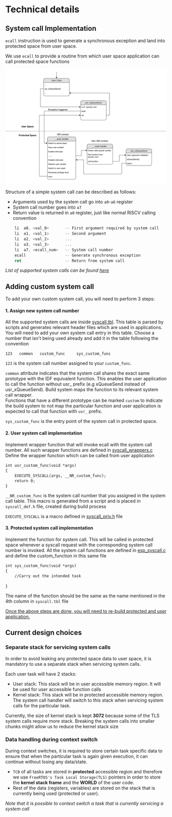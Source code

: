 # Technical details

## System call Implementation

`ecall` instruction is used to generate a synchronous exception and land into protected space from user space.

We use `ecall` to provide a routine from which user space application can call protected space functions

![syscall_implementation](img/syscall_implementation.png)

Structure of a simple system call can be described as follows:
- Arguments used by the system call go into `a0`-`a6` register
- System call number goes into `a7`
- Return value is returned in `a0` register, just like normal RISCV calling convention

```asm
    li  a0, <val_0>       -- First argument required by system call
    li  a1, <val_1>       -- Second argument
    li  a2, <val_2>       ...
    li  a3, <val_3>       ...
    li  a7, <ecall_num>   -- System call number
    ecall                 -- Generate synchronous exception
    ret                   -- Return from system call
```
*List of supported system calls can be found [here](../components/esp_syscall/syscall/syscall.tbl)*

## Adding custom system call

To add your own custom system call, you will need to perform 3 steps:

#### 1. Assign new system call number

All the supported system calls are inside [syscall.tbl](../components/esp_syscall/syscall/syscall.tbl). This table is parsed by scripts and generates relevant header files which are used in applications.
You will need to add your own system call entry in this table. Choose a number that isn't being used already and add it in the table following the convention

```
123   common   custom_func     sys_custom_func
```

`123` is the system call number assigned to your `custom_func`.

`common` attribute indicates that the system call shares the exact same prototype with the IDF equivalent function. This enables the user application to call the function without usr_ prefix (e.g xQueueSend instead of usr_xQueueSend). Build system maps the function to its relevant system call wrapper.  
Functions that have a different prototype can be marked `custom` to indicate the build system to not map the particular function and user application is expected to call that function with `usr_` prefix.

`sys_custom_func` is the entry point of the system call in protected space.

#### 2. User system call implementation

Implement wrapper function that will invoke ecall with the system call number. All such wrapper functions are defined in [syscall_wrappers.c](../components/esp_syscall/src/syscall_wrappers.c)
Define the wrapper function which can be called from user application

```
int usr_custom_func(void *args)
{
    EXECUTE_SYSCALL(args, __NR_custom_func);
    return 0;
}
```

`__NR_custom_func` is the system call number that you assigned in the system call table. This macro is generated from a script and is placed in `syscall_def.h` file, created during build process

`EXECUTE_SYSCALL` is a macro defined in [syscall_priv.h](../components/esp_syscall/src/syscall_priv.h) file

#### 3. Protected system call implementation

Implement the function for system call. This will be called in protected space whenever a syscall request with the corresponding system call number is invoked. All the system call functions are defined in [esp_syscall.c](../components/esp_syscall/src/esp_syscalls.c) and define the custom_function in this same file

```
int sys_custom_func(void *args)
{
    //Carry out the intended task

}
```

The name of the function should be the same as the name mentioned in the 4th column in `syscall.tbl` file

<ins>Once the above steps are done, you will need to re-build protected and user application.</ins>

## Current design choices

### Separate stack for servicing system calls

In order to avoid leaking any protected space data to user space, it is mandatory to use a separate stack when servicing system calls.

Each user task will have 2 stacks:
- User stack: This stack will be in user accessible memory region. It will be used for user accessible function calls
- Kernel stack: This stack will be in protected accessible memory region. The system call handler will switch to this stack when servicing system calls for the particular task.

Currently, the size of kernel stack is kept **3072** because some of the TLS system calls require more stack. Breaking the system calls into smaller chunks might allow us to reduce the kernel stack size

### Data handling during context switch

During context switches, it is required to store certain task specific data to ensure that when the particular task is again given execution, it can continue without losing any data/state.

- `TCB` of all tasks are stored in **protected** accessible region and therefore we use `FreeRTOS's Task Local Storage(TLS)` pointers in order to store the **kernel stack frame** and the **WORLD** of the user code.
- Rest of the data (registers, variables) are stored on the stack that is currently being used (protected or user).

*Note that it is possible to context switch a task that is currently servicing a system call*
